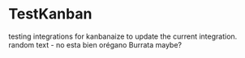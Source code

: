 # TestKanban

testing integrations
for kanbanaize
to update the current integration.
random text - no esta bien
orégano
Burrata maybe?
